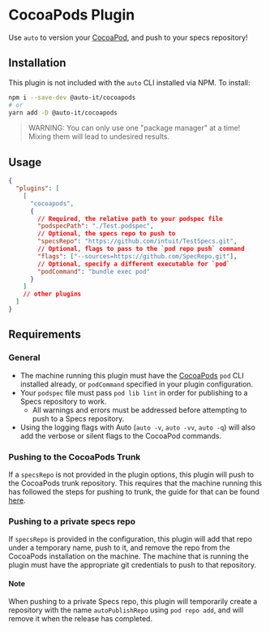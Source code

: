 # CocoaPods Plugin

Use `auto` to version your [CocoaPod](https://cocoapods.org/), and push to your specs repository!

## Installation

This plugin is not included with the `auto` CLI installed via NPM. To install:

```bash
npm i --save-dev @auto-it/cocoapods
# or
yarn add -D @auto-it/cocoapods
```

> WARNING: You can only use one "package manager" at a time!
> Mixing them will lead to undesired results.

## Usage

```json
{
  "plugins": [
    [
      "cocoapods",
      {
        // Required, the relative path to your podspec file
        "podspecPath": "./Test.podspec",
        // Optional, the specs repo to push to
        "specsRepo": "https://github.com/intuit/TestSpecs.git",
        // Optional, flags to pass to the `pod repo push` command
        "flags": ["--sources=https://github.com/SpecRepo.git"],
        // Optional, specify a different executable for `pod`
        "podCommand": "bundle exec pod"
      }
    ]
    // other plugins
  ]
}
```

## Requirements

### General

- The machine running this plugin must have the [CocoaPods](https://cocoapods.org/) `pod` CLI installed already, or `podCommand` specified in your plugin configuration.
- Your `podspec` file must pass `pod lib lint` in order for publishing to a Specs repository to work.
  - All warnings and errors must be addressed before attempting to push to a Specs repository.
- Using the logging flags with Auto (`auto -v`, `auto -vv`, `auto -q`) will also add the verbose or silent flags to the CocoaPod commands.

### Pushing to the CocoaPods Trunk

If a `specsRepo` is not provided in the plugin options, this plugin will push to the CocoaPods trunk repository. This requires that the machine running this has followed the steps for pushing to trunk, the guide for that can be found [here](https://guides.cocoapods.org/making/getting-setup-with-trunk.html#getting-started).

### Pushing to a private specs repo

If `specsRepo` is provided in the configuration, this plugin will add that repo under a temporary name, push to it, and remove the repo from the CocoaPods installation on the machine. The machine that is running the plugin must have the appropriate git credentials to push to that repository.

#### Note

When pushing to a private Specs repo, this plugin will temporarily create a repository with the name `autoPublishRepo` using `pod repo add`, and will remove it when the release has completed.
